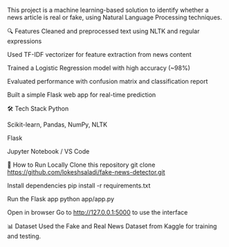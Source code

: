This project is a machine learning-based solution to identify whether a news article is real or fake, using Natural Language Processing techniques.

🔍 Features
Cleaned and preprocessed text using NLTK and regular expressions

Used TF-IDF vectorizer for feature extraction from news content

Trained a Logistic Regression model with high accuracy (~98%)

Evaluated performance with confusion matrix and classification report

Built a simple Flask web app for real-time prediction

🛠️ Tech Stack
Python

Scikit-learn, Pandas, NumPy, NLTK

Flask

Jupyter Notebook / VS Code

🚀 How to Run Locally
Clone this repository
git clone https://github.com/lokeshsaladi/fake-news-detector.git

Install dependencies
pip install -r requirements.txt

Run the Flask app
python app/app.py

Open in browser
Go to http://127.0.0.1:5000 to use the interface

📊 Dataset
Used the Fake and Real News Dataset from Kaggle for training and testing.


